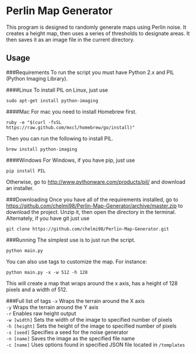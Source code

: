 Perlin Map Generator
==
This program is designed to randomly generate maps using Perlin noise. It creates a height map, then uses a series of thresholds to designate areas. It then saves it as an image file in the current directory.

Usage
-----
###Requirements
To run the script you must have Python 2.x and PIL (Python Imaging Library).

####Linux
To install PIL on Linux, just use
```
sudo apt-get install python-imaging
```

####Mac
For mac you need to install Homebrew first.
```
ruby -e "$(curl -fsSL https://raw.github.com/mxcl/homebrew/go/install)"
```
Then you can run the following to install PIL.
```
brew install python-imaging
```

####Windows
For Windows, if you have pip, just use
```
pip install PIL
```
Otherwise, go to http://www.pythonware.com/products/pil/ and download an installer.

###Downloading
Once you have all of the requirements installed, go to https://github.com/chelmi98/Perlin-Map-Generator/archive/master.zip to download the project. Unzip it, then open the directory in the terminal. Alternately, if you have git just use
```
git clone https://github.com/chelmi98/Perlin-Map-Generator.git
```

###Running
The simplest use is to just run the script.

```
python main.py
```
You can also use tags to customize the map. For instance:

```
python main.py -x -w 512 -h 128
```
This will create a map that wraps around the x axis, has a height of 128 pixels and a width of 512.

###Full list of tags
`-x` Wraps the terrain around the X axis  
`-y` Wraps the terrain around the Y axis  
`-r` Enables raw height output  
`-w [width]` Sets the width of the image to specified number of pixels  
`-h [height]` Sets the height of the image to specified number of pixels  
`-s [seed]` Specifies a seed for the noise generator  
`-n [name]` Saves the image as the specified file name  
`-c [name]` Uses options found in specified JSON file located in `/templates`
